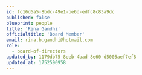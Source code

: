 ```yaml
---
id: fc16d5a5-8bdc-49e1-be6d-edfc8c83a9dc
published: false
blueprint: people
title: 'Rina Gandhi'
officialtitle: 'Board Member'
email: rina.b.gandhi@hotmail.com
role:
  - board-of-directors
updated_by: 1179db75-8eeb-4bad-8e60-d5005aef7ef8
updated_at: 1752590958
---
```

